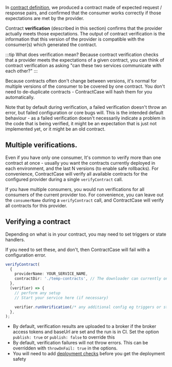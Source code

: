 In [contract definition](../defining-contracts/), we produced a contract made of expected request / response pairs,
and confirmed that the consumer works correctly if those expectations are met by the provider.

Contract **verification** (described in this section) confirms that the provider
actually meets those expectations. The output of contract verification is
the information that this version of the provider is compatible with the consumer(s)
which generated the contract.

:::tip What does verification mean?
Because contract verification checks that a provider meets the expectations of a given contract,
you can think of contract verification as asking "can these two services communicate with each other?"
:::

Because contracts often don't change between versions, it's normal for multiple
versions of the consumer to be covered by one contract. You don't need to
de-duplicate contracts - ContractCase will hash them for you automatically.

Note that by default during verification, a failed verification doesn't
throw an error, but failed configuration or core bugs will. This is
the intended default behaviour - as a failed verification doesn't
necessarily indicate a problem in the code that is being verified, it might
be an expectation that is just not implemented yet, or it might be an old
contract.

## Multiple verifications.

Even if you have only one consumer,
It's common to verify more than one contract at once - usually you want the
contracts currently deployed in each environment, and the last N versions (to enable safe rollbacks). For convenience, ContractCase will verify all available contracts for the configured
provider during a single `verifyContract` call.

If you have multiple consumers, you would run verifications for all consumers of the current provider too. For convenience, you can leave out the `consumerName` during a `verifyContract` call, and ContractCase will verify all contracts for this provider.

## Verifying a contract

Depending on what is in your contract, you may need to set triggers or state
handlers.

If you need to set these, and don't, then ContractCase will fail with
a configuration error.

```ts
verifyContract(
  {
    providerName: YOUR_SERVICE_NAME,
    contractDir: './temp-contracts', // The downloader can currently only download contracts to `temp-contracts`
  },
  (verifier) => {
    // perform any setup
    // Start your service here (if necessary)

    verifier.runVerification(/* any additional config eg triggers or state handlers goes in here */);
  },
);
```

- By default, verification results are uploaded to a broker if the broker access tokens and baseUrl are set and the run is in CI. Set the option `publish: true` or `publish: false` to override this
- By default, verification failures will not throw errors. This can be overridden with `throwOnFail: true` in the options.
- You will need to add [deployment checks](../deployment-checks) before you get the deployment safety
